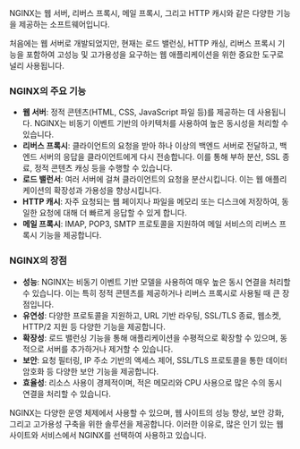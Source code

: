 NGINX는 웹 서버, 리버스 프록시, 메일 프록시, 그리고 HTTP 캐시와 같은 다양한 기능을 제공하는 소프트웨어입니다. 

처음에는 웹 서버로 개발되었지만, 현재는 로드 밸런싱, HTTP 캐싱, 리버스 프록시 기능을 포함하여 고성능 및 고가용성을 요구하는 웹 애플리케이션을 위한 중요한 도구로 널리 사용됩니다.

### NGINX의 주요 기능

- **웹 서버**: 정적 콘텐츠(HTML, CSS, JavaScript 파일 등)를 제공하는 데 사용됩니다. NGINX는 비동기 이벤트 기반의 아키텍처를 사용하여 높은 동시성을 처리할 수 있습니다.
- **리버스 프록시**: 클라이언트의 요청을 받아 하나 이상의 백엔드 서버로 전달하고, 백엔드 서버의 응답을 클라이언트에게 다시 전송합니다. 이를 통해 부하 분산, SSL 종료, 정적 콘텐츠 캐싱 등을 수행할 수 있습니다.
- **로드 밸런서**: 여러 서버에 걸쳐 클라이언트의 요청을 분산시킵니다. 이는 웹 애플리케이션의 확장성과 가용성을 향상시킵니다.
- **HTTP 캐시**: 자주 요청되는 웹 페이지나 파일을 메모리 또는 디스크에 저장하여, 동일한 요청에 대해 더 빠르게 응답할 수 있게 합니다.
- **메일 프록시**: IMAP, POP3, SMTP 프로토콜을 지원하여 메일 서비스의 리버스 프록시 기능을 제공합니다.

### NGINX의 장점

- **성능**: NGINX는 비동기 이벤트 기반 모델을 사용하여 매우 높은 동시 연결을 처리할 수 있습니다. 이는 특히 정적 콘텐츠를 제공하거나 리버스 프록시로 사용될 때 큰 장점입니다.
- **유연성**: 다양한 프로토콜을 지원하고, URL 기반 라우팅, SSL/TLS 종료, 웹소켓, HTTP/2 지원 등 다양한 기능을 제공합니다.
- **확장성**: 로드 밸런싱 기능을 통해 애플리케이션을 수평적으로 확장할 수 있으며, 동적으로 서버를 추가하거나 제거할 수 있습니다.
- **보안**: 요청 필터링, IP 주소 기반의 액세스 제어, SSL/TLS 프로토콜을 통한 데이터 암호화 등 다양한 보안 기능을 제공합니다.
- **효율성**: 리소스 사용이 경제적이며, 적은 메모리와 CPU 사용으로 많은 수의 동시 연결을 처리할 수 있습니다.

NGINX는 다양한 운영 체제에서 사용할 수 있으며, 웹 사이트의 성능 향상, 보안 강화, 그리고 고가용성 구축을 위한 솔루션을 제공합니다. 이러한 이유로, 많은 인기 있는 웹 사이트와 서비스에서 NGINX를 선택하여 사용하고 있습니다.